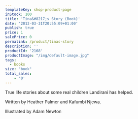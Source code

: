 ```yaml
---
templateKey: shop-product-page
inStock: 100
title: 'Tina&#8217;s Story (Book)'
date: '2013-03-31T20:55:09+01:00'
publish: true
price: 1
salePrice: 0
permalink: /product/tinas-story
description: ''
productId: '2168'
productImage: "/img/default-image.jpg"
tags:
  - books
size: "book"  
total_sales:
    - '0'
---
```

True life stories about some real children Landirani has helped.

Written by Heather Palmer and Kafumbi Njewa.

Illustrated by Adam Newton